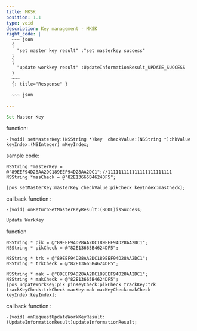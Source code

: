 ```yaml
---
title: MKSK
position: 1.1
type: void
description: Key management - MKSK
right_code: |
  ~~~ json
  {
    "set master key result" :"set masterkey success"
  }
  {
    "update workkey result" :UpdateInformationResult_UPDATE_SUCCESS
  }
  ~~~
  {: title="Response" }

  ~~~ json
  
---
```

~~~javascript
Set Master Key
~~~
function:
```objc
-(void) setMasterKey:(NSString *)key  checkValue:(NSString *)chkValue keyIndex:(NSInteger) mKeyIndex;
```
sample code:
```objc
NSString *masterKey = @"89EEF94D28AA2DC189EEF94D28AA2DC1";//111111111111111111111111
NSString *masCheck = @"82E13665B4624DF5";

[pos setMasterKey:masterKey checkValue:pikCheck keyIndex:masCheck];
```
callback function :
```objc
-(void) onReturnSetMasterKeyResult:(BOOL)isSuccess;
```
~~~javascript
Update WorkKey
~~~
function
```objc
NSString * pik = @"89EEF94D28AA2DC189EEF94D28AA2DC1";
NSString * pikCheck = @"82E13665B4624DF5";

NSString * trk = @"89EEF94D28AA2DC189EEF94D28AA2DC1";
NSString * trkCheck = @"82E13665B4624DF5";

NSString * mak = @"89EEF94D28AA2DC189EEF94D28AA2DC1";
NSString * makCheck = @"82E13665B4624DF5";
[pos udpateWorkKey:pik pinKeyCheck:pikCheck trackKey:trk trackKeyCheck:trkCheck macKey:mak macKeyCheck:makCheck keyIndex:keyIndex];
```
callback function :
```objc
-(void) onRequestUpdateWorkKeyResult:(UpdateInformationResult)updateInformationResult;
```





